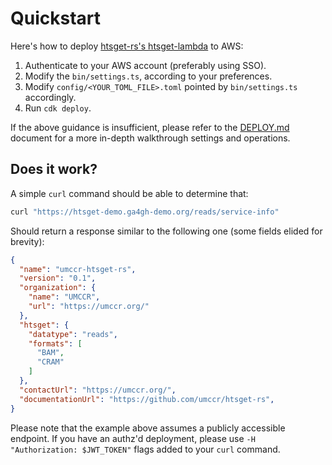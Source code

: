 # Quickstart

Here's how to deploy [htsget-rs's htsget-lambda](https://github.com/umccr/htsget-rs) to AWS:

1. Authenticate to your AWS account (preferably using SSO).
2. Modify the `bin/settings.ts`, according to your preferences.
3. Modify `config/<YOUR_TOML_FILE>.toml` pointed by `bin/settings.ts` accordingly.
4. Run `cdk deploy`.

If the above guidance is insufficient, please refer to the [DEPLOY.md](DEPLOY.md) document for a more in-depth
walkthrough settings and operations.

## Does it work?

A simple `curl` command should be able to determine that:

```sh
curl "https://htsget-demo.ga4gh-demo.org/reads/service-info"
```

Should return a response similar to the following one (some fields elided for brevity):

```json
{
  "name": "umccr-htsget-rs",
  "version": "0.1",
  "organization": {
    "name": "UMCCR",
    "url": "https://umccr.org/"
  },
  "htsget": {
    "datatype": "reads",
    "formats": [
      "BAM",
      "CRAM"
    ]
  },
  "contactUrl": "https://umccr.org/",
  "documentationUrl": "https://github.com/umccr/htsget-rs",
}
```

Please note that the example above assumes a publicly accessible endpoint. If you have an authz'd deployment, please use `-H "Authorization: $JWT_TOKEN"` flags added to your `curl` command.